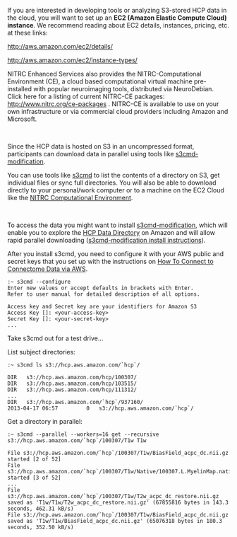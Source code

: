 
If you are interested in developing tools or analyzing S3-stored HCP data in the cloud, you will want to set up an **EC2 (Amazon Elastic Compute Cloud) instance**. We recommend reading about EC2 details, instances, pricing, etc. at these links:

<http://aws.amazon.com/ec2/details/>

<http://aws.amazon.com/ec2/instance-types/>

NITRC Enhanced Services also provides the NITRC-Computational Environment (CE), a cloud based computational virtual machine pre-installed with popular neuroimaging tools, distributed via NeuroDebian. Click here for a listing of current NITRC-CE packages: <http://www.nitrc.org/ce-packages> . NITRC-CE is available to use on your own infrastructure or via commercial cloud providers including Amazon and Microsoft. 

 

Since the HCP data is hosted on S3 in an uncompressed format, participants can download data in parallel using tools like [s3cmd-modification](https://github.com/pcorliss/s3cmd-modification).

You can use tools like [s3cmd](https://github.com/pcorliss/s3cmd-modification) to list the contents of a directory on S3, get individual files or sync full directories. You will also be able to download directly to your personal/work computer or to a machine on the EC2 Cloud like the [NITRC Computational Environment](https://aws.amazon.com/marketplace/pp/B00AW0MBLO).

 

To access the data you might want to install [s3cmd-modification](https://github.com/pcorliss/s3cmd-modification), which will enable you to explore the [HCP Data Directory](http://humanconnectome.org/documentation/S1200/HCP_S1200_Release_Appendix_III.pdf) on Amazon and will allow rapid parallel downloading ([s3cmd-modification install instructions](https://github.com/pcorliss/s3cmd-modification/blob/master/INSTALL)).

After you install s3cmd, you need to configure it with your AWS public and secret keys that you set up with the instructions on [How To Connect to Connectome Data via AWS](./How%20To%20Connect%20to%20Connectome%20Data%20via%20AWS.md).


```
:~ s3cmd --configure
Enter new values or accept defaults in brackets with Enter.
Refer to user manual for detailed description of all options.

Access key and Secret key are your identifiers for Amazon S3
Access Key []: <your-access-key>
Secret Key []: <your-secret-key>
... 

```
Take s3cmd out for a test drive…

List subject directories:


```
:~ s3cmd ls s3://hcp.aws.amazon.com/`hcp`/

DIR   s3://hcp.aws.amazon.com/hcp/100307/
DIR   s3://hcp.aws.amazon.com/hcp/103515/
DIR   s3://hcp.aws.amazon.com/hcp/111312/
...
DIR   s3://hcp.aws.amazon.com/`hcp`/937160/
2013-04-17 06:57         0   s3://hcp.aws.amazon.com/`hcp`/

```
Get a directory in parallel:


```
:~ s3cmd --parallel --workers=16 get --recursive s3://hcp.aws.amazon.com/`hcp`/100307/T1w T1w

File s3://hcp.aws.amazon.com/`hcp`/100307/T1w/BiasField_acpc_dc.nii.gz started [2 of 52]
File s3://hcp.aws.amazon.com/`hcp`/100307/T1w/Native/100307.L.MyelinMap.native.func.gii started [3 of 52]
...
File s3://hcp.aws.amazon.com/`hcp`/100307/T1w/T2w_acpc_dc_restore.nii.gz saved as 'T1w/T1w/T2w_acpc_dc_restore.nii.gz' (67855816 bytes in 143.3 seconds, 462.31 kB/s)
File s3://hcp.aws.amazon.com/`hcp`/100307/T1w/BiasField_acpc_dc.nii.gz saved as 'T1w/T1w/BiasField_acpc_dc.nii.gz' (65076318 bytes in 180.3 seconds, 352.50 kB/s)

```
 

